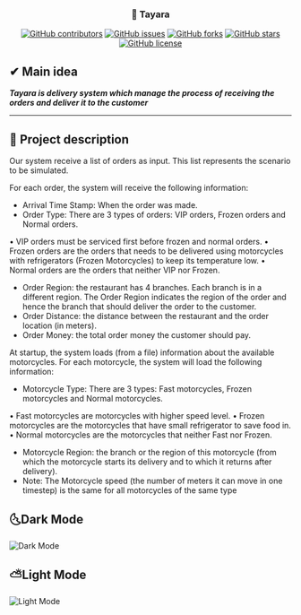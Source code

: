 <h3 align="center">🛵 Tayara</h3>

<div align="center">

[![GitHub contributors](https://img.shields.io/github/contributors/AbdallahHemdan/Tayara)](https://github.com/AbdallahHemdan/Tayara/contributors)
[![GitHub issues](https://img.shields.io/github/issues/AbdallahHemdan/Tayara)](https://github.com/AbdallahHemdan/Tayara/issues)
[![GitHub forks](https://img.shields.io/github/forks/AbdallahHemdan/Tayara)](https://github.com/AbdallahHemdan/Tayara/network)
[![GitHub stars](https://img.shields.io/github/stars/AbdallahHemdan/Tayara)](https://github.com/AbdallahHemdan/Tayara/stargazers)
[![GitHub license](https://img.shields.io/github/license/AbdallahHemdan/Tayara)](https://github.com/AbdallahHemdan/Tayara/blob/master/LICENSE)

</div>

## ✔ Main idea

**_Tayara is delivery system which manage the process of receiving the orders and deliver it to the customer_**

---------------------------------
## 📝 Project description
Our system receive a list of orders as input.
This list represents the scenario to be simulated.

For each order, the system will receive the following information:

- Arrival Time Stamp: When the order was made.
- Order Type: There are 3 types of orders: VIP orders, Frozen orders and Normal orders.

• VIP orders must be serviced first before frozen and normal orders.
• Frozen orders are the orders that needs to be delivered using motorcycles with
refrigerators (Frozen Motorcycles) to keep its temperature low.
• Normal orders are the orders that neither VIP nor Frozen.

- Order Region: the restaurant has 4 branches. Each branch is in a different region. The
Order Region indicates the region of the order and hence the branch that should deliver the
order to the customer.
- Order Distance: the distance between the restaurant and the order location (in meters).
- Order Money: the total order money the customer should pay.

At startup, the system loads (from a file) information about the available motorcycles. For
each motorcycle, the system will load the following information:
- Motorcycle Type: There are 3 types: Fast motorcycles, Frozen motorcycles and Normal
motorcycles.

• Fast motorcycles are motorcycles with higher speed level.
• Frozen motorcycles are the motorcycles that have small refrigerator to save food
in.
• Normal motorcycles are the motorcycles that neither Fast nor Frozen.

- Motorcycle Region: the branch or the region of this motorcycle (from which the motorcycle
starts its delivery and to which it returns after delivery).
- Note: The Motorcycle speed (the number of meters it can move in one timestep) is the
same for all motorcycles of the same type

## 🌜Dark Mode 

  ![Dark Mode](https://user-images.githubusercontent.com/40190772/57427679-48aa7d80-7225-11e9-8fa0-a42449d31984.PNG)
## ⛅Light Mode

  ![Light Mode](https://user-images.githubusercontent.com/40190772/57427680-49431400-7225-11e9-9c42-ac56a3c8bbbc.PNG)
